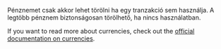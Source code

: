 Pénznemet csak akkor lehet törölni ha egy tranzakció sem használja. A legtöbb pénznem biztonságosan törölhető, ha nincs használatban.

If you want to read more about currencies, check out the [official documentation on currencies](https://docs.firefly-iii.org/concepts/currencies).